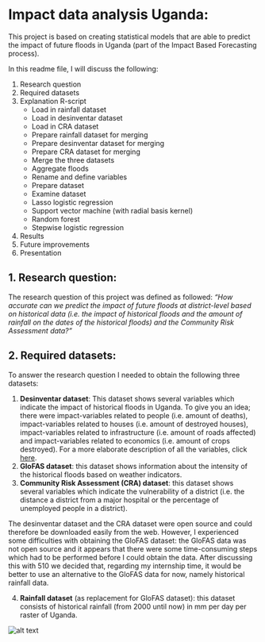 # Impact data analysis Uganda:  

This project is based on creating statistical models that are able to predict the impact of future floods in Uganda (part of the Impact Based Forecasting process). 

In this readme file, I will discuss the following: 
1. Research question 
2. Required datasets
3. Explanation R-script 
	- Load in rainfall dataset
	- Load in desinventar dataset 
	- Load in CRA dataset 
	- Prepare rainfall dataset for merging 
	- Prepare desinventar dataset for merging 
	- Prepare CRA dataset for merging 
	- Merge the three datasets 
	- Aggregate floods
	- Rename and define variables
	- Prepare dataset
	- Examine dataset 
	- Lasso logistic regression 
	- Support vector machine (with radial basis kernel)
	- Random forest 
	- Stepwise logistic regression 
4. Results 
5. Future improvements
6. Presentation 

## 1. Research question: 

The research question of this project was defined as followed: *“How accurate can we predict the impact of future floods at district-level based on historical data (i.e. the impact of historical floods and the amount of rainfall on the dates of the historical floods) and the Community Risk Assessment data?”*

## 2. Required datasets: 

To answer the research question I needed to obtain the following three datasets: 
1.	**Desinventar dataset**:  This dataset shows several variables which indicate the impact of  historical floods in Uganda. To give you an idea; there were impact-variables related to people (i.e. amount of deaths), impact-variables related to houses (i.e. amount of destroyed houses), impact-variables related to infrastructure (i.e. amount of roads affected) and impact-variables related to economics (i.e. amount of crops destroyed). For a more elaborate description of all the variables, click [here](https://www.desinventar.net/effects.html).  
2.	**GloFAS dataset**: this dataset shows information about the intensity of the historical floods based on weather indicators.   
3.	**Community Risk Assessment (CRA) dataset**: this dataset shows several variables which indicate the vulnerability of a district (i.e. the distance a district from a major hospital or the percentage of unemployed people in a district).

The desinventar dataset and the CRA dataset were open source and could therefore be downloaded easily from the web. However, I experienced some difficulties with obtaining the GloFAS dataset: the GloFAS data was not open source and it appears that there were some time-consuming steps which had to be performed before I could obtain the data. After discussing this with 510 we decided that, regarding my internship time, it would be better to use an alternative to the GloFAS data for now, namely historical rainfall data. 

4.	**Rainfall dataset**  (as replacement for GloFAS dataset): this dataset consists of historical rainfall (from 2000 until now) in mm per day per raster of Uganda.

![alt text](https://github.com/rodekruis/statistical_floodimpact_uganda/raw/master/datasets.png)


